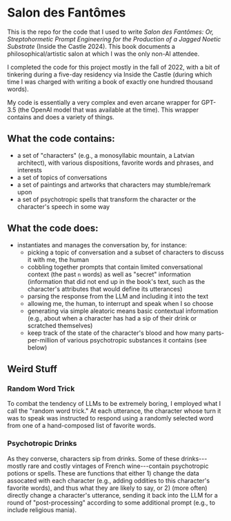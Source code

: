 # Salon des Fantômes

This is the repo for the code that I used to write *Salon des Fantômes: Or, Streptohormetic Prompt Engineering for the Production of a Jagged Noetic Substrate* (Inside the Castle 2024).  This book documents a philosophical/artistic salon at which I was the only non-AI attendee.   

I completed the code for this project mostly in the fall of 2022, with a bit of tinkering during a five-day residency via Inside the Castle (during which time I was charged with writing a book of exactly one hundred thousand words). 

My code is essentially a very complex and even arcane wrapper for GPT-3.5 (the OpenAI model that was available at the time).  This wrapper contains and does a variety of things.  

## What the code contains:

* a set of "characters" (e.g., a monosyllabic mountain, a Latvian architect), with various dispositions, favorite words and phrases, and interests
* a set of topics of conversations
* a set of paintings and artworks that characters may stumble/remark upon
* a set of psychotropic spells that transform the character or the character's speech in some way

## What the code does:

* instantiates and manages the conversation by, for instance:
	- picking a topic of conversation and a subset of characters to discuss it with me, the human
	- cobbling together prompts that contain limited conversational context (the past `n` words) as well as "secret" information (information that did not end up in the book's text, such as the character's attributes that would define its utterances)
	- parsing the response from the LLM and including it into the text
	- allowing me, the human, to interrupt and speak when I so choose 
	- generating via simple aleatoric means basic contextual information (e.g., about when a character has had a sip of their drink or scratched themselves)
	- keep track of the state of the character's blood and how many parts-per-million of various psychotropic substances it contains (see below)

## Weird Stuff

### Random Word Trick

To combat the tendency of LLMs to be extremely boring, I employed what I call the "random word trick."  At each utterance, the character whose turn it was to speak was instructed to respond using a randomly selected word from one of a hand-composed list of favorite words.  

### Psychotropic Drinks

As they converse, characters sip from drinks.  Some of these drinks---mostly rare and costly vintages of French wine---contain psychotropic potions or spells.  These are functions that either 1) change the data assocated with each character (e.g., adding oddities to this character's favorite words), and thus what they are likely to say, or 2) (more often) directly change a character's utterance, sending it back into the LLM for a round of "post-processing" according to some additional prompt (e.g., to include religious mania).

